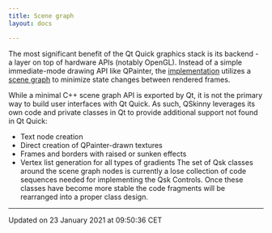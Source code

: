 ```yaml
---
title: Scene graph
layout: docs

---
```





The most significant benefit of the Qt Quick graphics stack is its backend - a layer on top of hardware APIs (notably OpenGL). Instead of a simple immediate-mode drawing API like QPainter, the [implementation](http://doc.qt.io/qt-5/qtquick-visualcanvas-scenegraph.html) utilizes a [scene graph](https://en.wikipedia.org/wiki/Scene_graph) to minimize state changes between rendered frames.

While a minimal C++ scene graph API is exported by Qt, it is not the primary way to build user interfaces with Qt Quick. As such, QSkinny leverages its own code and private classes in Qt to provide additional support not found in Qt Quick:



* Text node creation
* Direct creation of QPainter-drawn textures
* Frames and borders with raised or sunken effects
* Vertex list generation for all types of gradients
The set of Qsk classes around the scene graph nodes is currently a lose collection of code sequences needed for implementing the Qsk Controls. Once these classes have become more stable the code fragments will be rearranged into a proper class design. 

-------------------------------

Updated on 23 January 2021 at 09:50:36 CET

